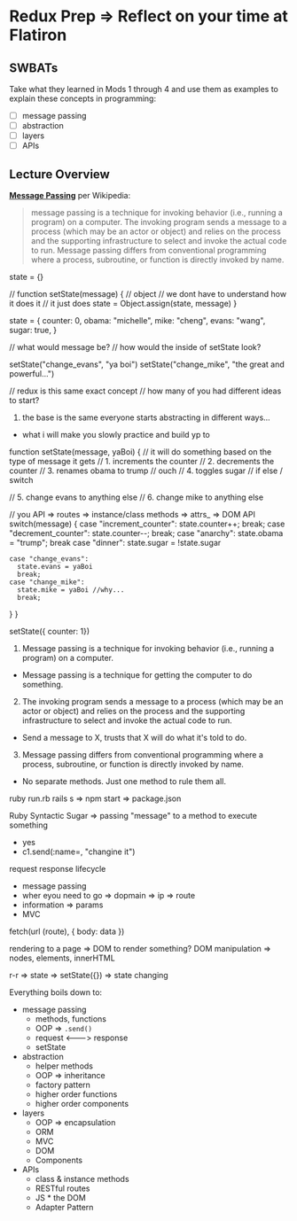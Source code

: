 Redux Prep => Reflect on your time at Flatiron
==========

## SWBATs

Take what they learned in Mods 1 through 4 and use them as examples to explain these concepts in programming:

- [ ] message passing
- [ ] abstraction
- [ ] layers
- [ ] APIs

## Lecture Overview

[**Message Passing**](https://en.wikipedia.org/wiki/Message_passing) per Wikipedia:

> message passing is a technique for invoking behavior (i.e., running a program) on a computer. The invoking program sends a message to a process (which may be an actor or object) and relies on the process and the supporting infrastructure to select and invoke the actual code to run. Message passing differs from conventional programming where a process, subroutine, or function is directly invoked by name.


state = {}

<!-- setState
build out message passing -->

//
function setState(message) { // object
  // we dont have to understand how it does it
  // it just does
  state = Object.assign(state, message)
}


state = {
  counter: 0,
  obama: "michelle",
  mike: "cheng",
  evans: "wang",
  sugar: true,
}


// what would message be?
// how would the inside of setState look?

setState("change_evans", "ya boi")
setState("change_mike", "the great and powerful...")

// redux is this same exact concept
// how many of you had different ideas to start?
1. the base is the same
everyone starts abstracting in different ways...
- what i will make you slowly practice and build yp to

function setState(message, yaBoi) { // it will do something based on the type of message it gets
  // 1. increments the counter
  // 2. decrements the counter
  // 3. renames obama to trump // ouch
  // 4. toggles sugar
  // if else / switch

  // 5. change evans to anything else
  // 6. change mike to anything else

  // you API => routes => instance/class methods => attrs_ => DOM API
  switch(message) {
    case "increment_counter":
      state.counter++;
      break;
    case "decrement_counter":
      state.counter--;
      break;
    case "anarchy":
      state.obama = "trump";
      break
    case "dinner":
      state.sugar = !state.sugar

    case "change_evans":
      state.evans = yaBoi
      break;
    case "change_mike":
      state.mike = yaBoi //why...
      break;
  }
}


setState({ counter: 1})










1. Message passing is a technique for invoking behavior (i.e., running a program) on a computer.
  - Message passing is a technique for getting the computer to do something.
2. The invoking program sends a message to a process (which may be an actor or object) and relies on the process and the supporting infrastructure to select and invoke the actual code to run.
  - Send a message to X, trusts that X will do what it's told to do.
3. Message passing differs from conventional programming where a process, subroutine, or function is directly invoked by name.
  - No separate methods. Just one method to rule them all.

ruby run.rb
rails s =>
npm start => package.json

Ruby Syntactic Sugar => passing "message" to a method to execute something
- yes
- c1.send(:name=, "changine it")


request response lifecycle
- message passing
- wher eyou need to go => dopmain => ip => route
- information => params
- MVC


fetch(url (route), { body: data })

rendering to a page => DOM to render something?
DOM manipulation => nodes, elements, innerHTML


r-r => state => setState({}) => state changing


Everything boils down to:

* message passing
  * methods, functions
  * OOP => `.send()`
  * request <---> response
  * setState
* abstraction
  * helper methods
  * OOP => inheritance
  * factory pattern
  * higher order functions
  * higher order components
* layers
  * OOP => encapsulation
  * ORM
  * MVC
  * DOM
  * Components
* APIs
  * class & instance methods
  * RESTful routes
  * JS * the DOM
  * Adapter Pattern
